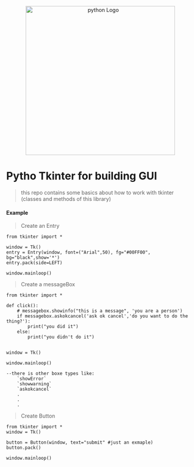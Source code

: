 <p align="center"><a href="https://www.python.org/" target="_blank"><img src=["[https://imgs.search.brave.com/vB3rIUOwUdSCy9FquSiK2jlHfO7i8b1KcIbEvkFdqWs/rs:fit:1200:1200:1/g:ce/aHR0cHM6Ly9sb2dv/cy1kb3dubG9hZC5j/b20vd3AtY29udGVu/dC91cGxvYWRzLzIw/MTYvMTAvUHl0aG9u/X2xvZ29faWNvbi5w/bmc](https://imgs.search.brave.com/eho3YAMBsacJ7VyI1zzZCWB4w7IwU20AsDTfl4bJulo/rs:fit:461:274:1/g:ce/aHR0cHM6Ly8xLmJw/LmJsb2dzcG90LmNv/bS8tU2V5eVZxYjFx/VjAvV1pJb2lLajBu/Y0kvQUFBQUFBQUFB/dWMva0pUTmFVdVda/MG8wc3NfNlR6SkFj/bkp5S1hjTVJiLUlB/Q0xjQkdBcy9zMTYw/MC9HVUklMkJweXRo/b24lMkJUa2ludGVy/LnBuZw)](https://imgs.search.brave.com/OiHLAaNl7sD43SfPjnvEw7gEBkiNc2T_Twx-iNFuKkA/rs:fit:200:200:1/g:ce/aHR0cHM6Ly9zdGF0/aWMuamF2YXRwb2lu/dC5jb20vcHl0aG9u/L2ltYWdlcy90a2lu/dGVyLXR1dG9yaWFs/LnBuZw)" width="400" alt="python Logo"></a></p>


# Pytho Tkinter for building GUI

> this repo contains some basics about how to work with tkinter (classes and methods of this library)

#### Example

> Create an Entry
```
from tkinter import *

window = Tk()
entry = Entry(window, font=("Arial",50), fg="#00FF00", bg="black",show='*')
entry.pack(side=LEFT)

window.mainloop()
```

> Create a messageBox

```
from tkinter import *

def click():
    # messagebox.showinfo("this is a message", 'you are a person')
    if messagebox.askokcancel('ask ok cancel','do you want to do the thing?'):
        print("you did it")
    else:
        print("you didn't do it")


window = Tk()

window.mainloop()

--there is other boxe types like:
    `showError`
    `showwarning`
    `askokcancel`
    .
    .
    .

```
> Create Button

```
from tkinter import * 
window = Tk()

button = Button(window, text="submit" #just an exmaple)
button.pack()

window.mainloop()
```
